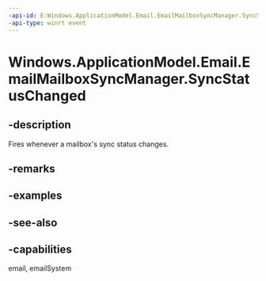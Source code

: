 ```yaml
---
-api-id: E:Windows.ApplicationModel.Email.EmailMailboxSyncManager.SyncStatusChanged
-api-type: winrt event
---
```


<!-- Event syntax
public event Windows.Foundation.TypedEventHandler SyncStatusChanged<Windows.ApplicationModel.Email.EmailMailboxSyncManager,  object>
-->

# Windows.ApplicationModel.Email.EmailMailboxSyncManager.SyncStatusChanged

## -description
Fires whenever a mailbox's sync status changes.

## -remarks

## -examples

## -see-also

## -capabilities
email, emailSystem
